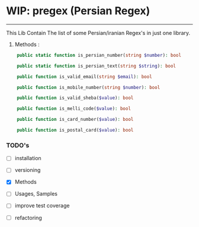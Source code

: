 # WIP: pregex (Persian Regex)
***

This Lib Contain The list of some Persian/iranian Regex's in just one library.



1. Methods : 

```php
    public static function is_persian_number(string $number): bool
```

```php
    public static function is_persian_text(string $string): bool
```

```php
    public function is_valid_email(string $email): bool
```

```php
    public function is_mobile_number(string $number): bool
```

```php
    public function is_valid_sheba($value): bool
```

```php
    public function is_melli_code($value): bool
```

```php
    public function is_card_number($value): bool
```

```php
    public function is_postal_card($value): bool
```

    

### TODO's 
- [ ] installation
- [ ] versioning
- [x] Methods
- [ ] Usages, Samples
- [ ] improve test coverage
- [ ] refactoring

